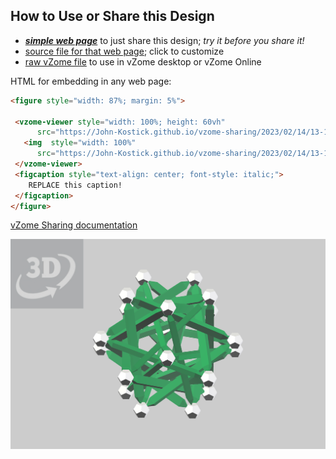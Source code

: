 
## How to Use or Share this Design

 - [***simple web page***](<https://John-Kostick.github.io/vzome-sharing/2023/02/14/13-14-16-5-Tetrahedron-Study/>) to just share this design; *try it before you share it!*
 - [source file for that web page](<https://github.com/John-Kostick/vzome-sharing/edit/main/2023/02/14/13-14-16-5-Tetrahedron-Study/index.md>); click to customize
 - [raw vZome file](<https://raw.githubusercontent.com/John-Kostick/vzome-sharing/main/2023/02/14/13-14-16-5-Tetrahedron-Study/5-Tetrahedron-Study.vZome>) to use in vZome desktop or vZome Online
 
 HTML for embedding in any web page:
 ```html
<figure style="width: 87%; margin: 5%">
  
  <vzome-viewer style="width: 100%; height: 60vh" 
       src="https://John-Kostick.github.io/vzome-sharing/2023/02/14/13-14-16-5-Tetrahedron-Study/5-Tetrahedron-Study.vZome" >
    <img  style="width: 100%"
       src="https://John-Kostick.github.io/vzome-sharing/2023/02/14/13-14-16-5-Tetrahedron-Study/5-Tetrahedron-Study.png" >
  </vzome-viewer>
  <figcaption style="text-align: center; font-style: italic;">
     REPLACE this caption!
  </figcaption>
</figure>

 ```

[vZome Sharing documentation](https://vzome.github.io/vzome/sharing.html#how-it-works)

![Image](<5-Tetrahedron-Study.png>)

